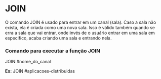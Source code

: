 # JOIN

O comando JOIN é usado para entrar em um canal (sala). Caso a sala não exista, ela é criada como uma nova sala. Isso é válido também quando se erra a sala que vai entrar, onde invés de o usuário entrar em uma sala em especifico, acaba criando uma sala e entrando nela.

### Comando para executar a função JOIN

JOIN #nome_do_canal

**Ex:**
JOIN #aplicacoes-distribuidas